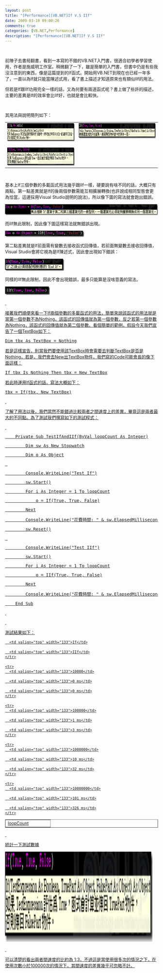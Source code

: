 ```yaml
---
layout: post
title: "[Performance][VB.NET]If V.S IIf"
date: 2009-03-10 09:00:26
comments: true
categories: [VB.NET,Performance]
description: "[Performance][VB.NET]If V.S IIf"
---
```

<p> </p>  <p>前陣子去書局翻書，看到一本寫的不錯的VB.NET入門書，很適合初學者學習使用，作者是施威明工作室。稍微翻了一下，雖是簡單的入門書，但書中仍是有些我沒注意到的東西，像是這篇提到的If函式。開始用VB.NET到現在也已經一年多了，一直以為If就只能當陳述式用，看了書上描述才知道原來也有類似IIf的用法。</p>  <p>但若是If跟IIf功用完全一樣的話，又為何要有兩道函式呢？書上做了些許的描述，主要的差異是If的效率會比IIf好，也就是會比較快。</p>  <p> </p>  <p>其用法與說明簡列如下：</p>  <table border="0" cellspacing="0" cellpadding="2" width="852"><tbody>     <tr>       <td valign="top" width="394"><img style="border-right-width: 0px; border-top-width: 0px; border-bottom-width: 0px; border-left-width: 0px" border="0" alt="image" src="\images\posts\7424\image_thumb_4.png" width="518" height="60" /></a> <a href="http://files.dotblogs.com.tw/larrynung/0903/VB.NETIfV.SIIF_12A5D/image_2.png"><img style="border-right-width: 0px; border-top-width: 0px; border-bottom-width: 0px; border-left-width: 0px" border="0" alt="image" src="\images\posts\7424\image_thumb.png" width="389" height="60" /></a></td>        <td valign="top" width="456"><a href="http://files.dotblogs.com.tw/larrynung/0903/VB.NETIfV.SIIF_12A5D/image_4.png"><img style="border-right-width: 0px; border-top-width: 0px; border-bottom-width: 0px; border-left-width: 0px" border="0" alt="image" src="\images\posts\7424\image_thumb_1.png" width="450" height="50" /></a></td>     </tr>   </tbody></table>  <p> </p>  <p>基本上If三個參數的多載函式用法幾乎跟IIf一樣，硬要說有啥不同的話，大概只有兩點，第一點差異就是If的後兩個參數需能互相擴展轉換(也許說成相同型態會更為恰當，這邊採用Visual Studio說明的說法)，所以像下圖的寫法就會跑出錯誤。</p>  <p><a href="http://files.dotblogs.com.tw/larrynung/0903/VB.NETIfV.SIIF_12A5D/image_12.png"><img style="border-right-width: 0px; border-top-width: 0px; border-bottom-width: 0px; border-left-width: 0px" border="0" alt="image" src="\images\posts\7424\image_thumb_5.png" width="649" height="36" /></a></p>  <p>而IIf無此限制，因此像下圖這樣寫法就無錯誤出現。</p>  <p><a href="http://files.dotblogs.com.tw/larrynung/0903/VB.NETIfV.SIIF_12A5D/image_14.png"><img style="border-right-width: 0px; border-top-width: 0px; border-bottom-width: 0px; border-left-width: 0px" border="0" alt="image" src="\images\posts\7424\image_thumb_6.png" width="261" height="21" /></a></p>  <p>第二點差異就是If前面需有變數去接收函式回傳值，若前面無變數去接收回傳值，Visual Studio會將它視為是If陳述式，因此會出現如下錯誤：</p>  <p><a href="http://files.dotblogs.com.tw/larrynung/0903/VB.NETIfV.SIIF_12A5D/image_16.png"><img style="border-right-width: 0px; border-top-width: 0px; border-bottom-width: 0px; border-left-width: 0px" border="0" alt="image" src="\images\posts\7424\image_thumb_7.png" width="195" height="40" /></a></p>  <p>同樣的IIf無此限制，因此不會出現錯誤，最多只能算是沒啥意義的寫法。</p>  <p><a href="http://files.dotblogs.com.tw/larrynung/0903/VB.NETIfV.SIIF_12A5D/image_20.png"><img style="border-right-width: 0px; border-top-width: 0px; border-bottom-width: 0px; border-left-width: 0px" border="0" alt="image" src="\images\posts\7424\image_thumb_9.png" width="148" height="28" /></p>  <p> </p>  <p>接著我們順便來看一下If兩個參數的多載函式的用法，簡單來說該函式的用法就是當第一個參數不為Nothing，該函式的回傳值就為第一個參數，反之若第一個參數為Nothing，該函式的回傳值就為第二個參數。看個簡單的範例，假設今天我們宣告了一個TextBox如下：</p>  <div class="csharpcode">   <pre class="alt"><span class="kwrd">Dim</span> tbx <span class="kwrd">As</span> TextBox = Nothing</pre>
</div>

<p>若是這樣宣告，則當我們要使用該TextBox時會需要去判斷TextBox是否是Nothing，若是，我們會去New出TextBox物件，我們寫的Code可能會長的像下面這樣：</p>

<div class="csharpcode">
  <pre class="alt"><span class="kwrd">If</span> tbx <span class="kwrd">Is</span> <span class="kwrd">Nothing</span> <span class="kwrd">Then</span> tbx = <span class="kwrd">New</span> TextBox</pre>
</div>

<p>若此時運用If函式的話，寫法大概如下：</p>

<div class="csharpcode">
  <pre class="alt">tbx = <span class="kwrd">If</span>(tbx, <span class="kwrd">New</span> TextBox)</pre>
</div>

<p> </p>

<p>了解了用法以後，我們當然不能錯過比較兩者之間速度上的差異，畢竟這是兩者最大的不同點。為了測試我們撰寫如下的測試程式：</p>

<p> </p>

<div class="csharpcode">
  <pre class="alt">    <span class="kwrd">Private</span> <span class="kwrd">Sub</span> TestIfAndIIf(<span class="kwrd">ByVal</span> loopCount <span class="kwrd">As</span> <span class="kwrd">Integer</span>)</pre>

  <pre>        <span class="kwrd">Dim</span> sw <span class="kwrd">As</span> <span class="kwrd">New</span> Stopwatch</pre>

  <pre class="alt">        <span class="kwrd">Dim</span> o <span class="kwrd">As</span> <span class="kwrd">Object</span></pre>

  <pre> </pre>

  <pre class="alt">        Console.WriteLine(<span class="str">"Test If"</span>)</pre>

  <pre>        sw.Start()</pre>

  <pre class="alt">        <span class="kwrd">For</span> i <span class="kwrd">As</span> <span class="kwrd">Integer</span> = 1 <span class="kwrd">To</span> loopCount</pre>

  <pre>            o = <span class="kwrd">If</span>(<span class="kwrd">True</span>, <span class="kwrd">True</span>, <span class="kwrd">False</span>)</pre>

  <pre class="alt">        <span class="kwrd">Next</span></pre>

  <pre>        Console.WriteLine(<span class="str">"花費時間: "</span> &amp; sw.ElapsedMilliseconds)</pre>

  <pre class="alt">        sw.Reset()</pre>

  <pre> </pre>

  <pre class="alt">        Console.WriteLine(<span class="str">"Test IIf"</span>)</pre>

  <pre>        sw.Start()</pre>

  <pre class="alt">        <span class="kwrd">For</span> i <span class="kwrd">As</span> <span class="kwrd">Integer</span> = 1 <span class="kwrd">To</span> loopCount</pre>

  <pre>            o = IIf(<span class="kwrd">True</span>, <span class="kwrd">True</span>, <span class="kwrd">False</span>)</pre>

  <pre class="alt">        <span class="kwrd">Next</span></pre>

  <pre>        Console.WriteLine(<span class="str">"花費時間: "</span> &amp; sw.ElapsedMilliseconds)</pre>

  <pre class="alt">    <span class="kwrd">End</span> Sub</pre>
</div>

<p> </p>


<p> </p>

<p>測試結果如下：</p>

<table border="1" cellspacing="0" cellpadding="2" width="400"><tbody>
    <tr>
      <td valign="top" width="133">loopCount</td>

      <td valign="top" width="133">If</td>

      <td valign="top" width="133">IIf</td>
    </tr>

    <tr>
      <td valign="top" width="133">10000</td>

      <td valign="top" width="133">0 ms</td>

      <td valign="top" width="133">0 ms</td>
    </tr>

    <tr>
      <td valign="top" width="133">100000</td>

      <td valign="top" width="133">1 ms</td>

      <td valign="top" width="133">3 ms</td>
    </tr>

    <tr>
      <td valign="top" width="133">1000000</td>

      <td valign="top" width="133">10 ms</td>

      <td valign="top" width="133">32 ms</td>
    </tr>

    <tr>
      <td valign="top" width="133">10000000</td>

      <td valign="top" width="133">101 ms</td>

      <td valign="top" width="133">326 ms</td>
    </tr>
  </tbody></table>

<p> </p>

<p>統計一下測試數據</p>

<p><img style="border-bottom: 0px; border-left: 0px; display: inline; border-top: 0px; border-right: 0px" title="image" border="0" alt="image" src="\images\posts\7424\image_thumb.png" width="487" height="295" /> </p>

<p> </p>

<p>可以清楚的看出兩者間速度的比約為 1:3，不過這是當使用很多次的情況之下，在使用次數小於100000次的情況下，其間速度的差異幾乎可忽略不計。</p>